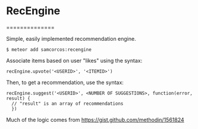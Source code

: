# RecEngine
==============

Simple, easily implemented recommendation engine.

```
$ meteor add samcorcos:recengine
```

Associate items based on user "likes" using the syntax:

```
recEngine.upvote('<USERID>', '<ITEMID>')
```

Then, to get a recommendation, use the syntax:

```
recEngine.suggest('<USERID>', <NUMBER OF SUGGESTIONS>, function(error, result) {
  // "result" is an array of recommendations
  })
```

Much of the logic comes from https://gist.github.com/methodin/1561824
